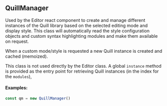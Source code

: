 <a name="module_QuillManager"></a>

## QuillManager
Used by the Editor react component to create and manage different instancesof the Quill library based on the selected editing mode and display style.This class will automatically read the style configuration objects andcustom syntax highlighting modules and make them available on request.When a custom mode/style is requested a new Quill instance is created andcached (memoized).This class is not used directly by the Editor class.  A global `instance`method is provided as the entry point for retrieving Quill instances (inthe index for the `modules`),#### Examples:```javascriptconst qm = new QuillManager()```

